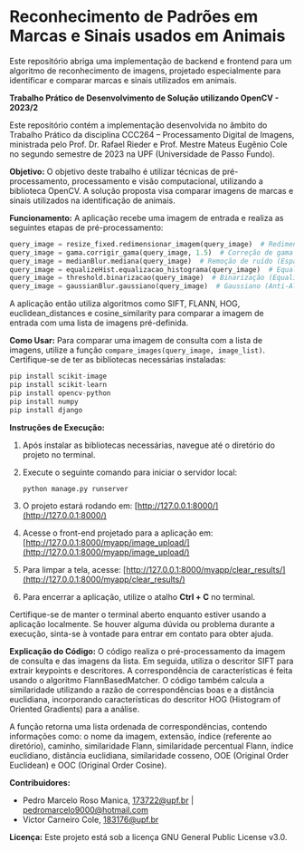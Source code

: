 # Reconhecimento de Padrões em Marcas e Sinais usados em Animais
Este repositório abriga uma implementação de backend e frontend para um algoritmo de reconhecimento de imagens, projetado especialmente para identificar e comparar marcas e sinais utilizados em animais.

**Trabalho Prático de Desenvolvimento de Solução utilizando OpenCV - 2023/2**

Este repositório contém a implementação desenvolvida no âmbito do Trabalho Prático da disciplina CCC264 – Processamento Digital de Imagens, ministrada pelo Prof. Dr. Rafael Rieder e Prof. Mestre Mateus Eugênio Cole no segundo semestre de 2023 na UPF (Universidade de Passo Fundo).

**Objetivo:**
O objetivo deste trabalho é utilizar técnicas de pré-processamento, processamento e visão computacional, utilizando a biblioteca OpenCV. A solução proposta visa comparar imagens de marcas e sinais utilizados na identificação de animais.

**Funcionamento:**
A aplicação recebe uma imagem de entrada e realiza as seguintes etapas de pré-processamento:
```python
query_image = resize_fixed.redimensionar_imagem(query_image)  # Redimensiona a imagem para 128x128
query_image = gama.corrigir_gama(query_image, 1.5)  # Correção de gama em 1,5
query_image = medianBlur.mediana(query_image)  # Remoção de ruído (Espacial Mediana) em 1
query_image = equalizeHist.equalizacao_histograma(query_image)  # Equalização de Histograma
query_image = threshold.binarizacao(query_image)  # Binarização (Equalização do histograma) 128 à 255
query_image = gaussianBlur.gaussiano(query_image)  # Gaussiano (Anti-Aliasing) 5 por 5
```
A aplicação então utiliza algoritmos como SIFT, FLANN, HOG, euclidean_distances e cosine_similarity para comparar a imagem de entrada com uma lista de imagens pré-definida.

**Como Usar:**
Para comparar uma imagem de consulta com a lista de imagens, utilize a função `compare_images(query_image, image_list)`. Certifique-se de ter as bibliotecas necessárias instaladas: 
```python
pip install scikit-image
pip install scikit-learn
pip install opencv-python
pip install numpy
pip install django
```
**Instruções de Execução:**

1. Após instalar as bibliotecas necessárias, navegue até o diretório do projeto no terminal.

2. Execute o seguinte comando para iniciar o servidor local:
   ```bash
   python manage.py runserver
   ```
3. O projeto estará rodando em: [http://127.0.0.1:8000/](http://127.0.0.1:8000/)

4. Acesse o front-end projetado para a aplicação em: [http://127.0.0.1:8000/myapp/image_upload/](http://127.0.0.1:8000/myapp/image_upload/)

5. Para limpar a tela, acesse: [http://127.0.0.1:8000/myapp/clear_results/](http://127.0.0.1:8000/myapp/clear_results/)

6. Para encerrar a aplicação, utilize o atalho **Ctrl + C** no terminal.

Certifique-se de manter o terminal aberto enquanto estiver usando a aplicação localmente. Se houver alguma dúvida ou problema durante a execução, sinta-se à vontade para entrar em contato para obter ajuda.

**Explicação do Código:**
O código realiza o pré-processamento da imagem de consulta e das imagens da lista. Em seguida, utiliza o descritor SIFT para extrair keypoints e descritores. A correspondência de características é feita usando o algoritmo FlannBasedMatcher. O código também calcula a similaridade utilizando a razão de correspondências boas e a distância euclidiana, incorporando características do descritor HOG (Histogram of Oriented Gradients) para a análise.

A função retorna uma lista ordenada de correspondências, contendo informações como: o nome da imagem, extensão, índice (referente ao diretório), caminho, similaridade Flann, similaridade percentual Flann, índice euclidiano, distância euclidiana, similaridade cosseno, OOE (Original Order Euclidean) e OOC (Original Order Cosine).

**Contribuidores:**
- Pedro Marcelo Roso Manica, 173722@upf.br | pedromarcelo9000@hotmail.com
- Victor Carneiro Cole, 183176@upf.br

**Licença:**
Este projeto está sob a licença GNU General Public License v3.0.
